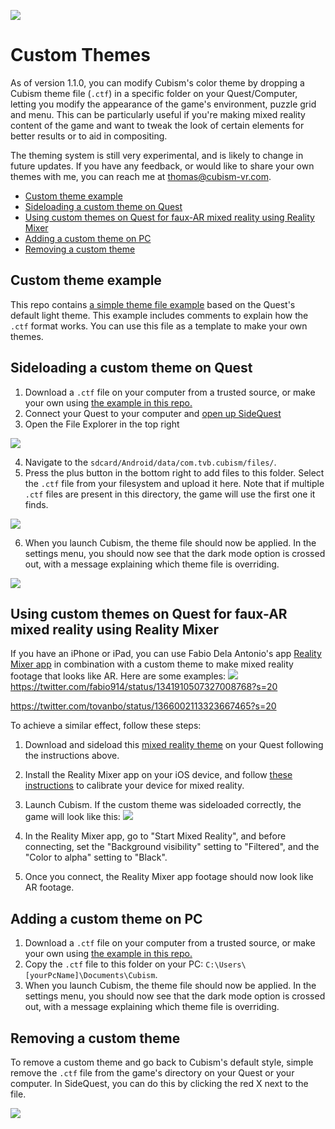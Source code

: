 ![](https://raw.githubusercontent.com/cubismvr/Mods/main/Images/Logo.png)

# Custom Themes

As of version 1.1.0, you can modify Cubism's color theme by dropping a Cubism theme file (`.ctf`) in a specific folder on your Quest/Computer, letting you modify the appearance of the game's environment, puzzle grid and menu.
This can be particularly useful if you're making mixed reality content of the game and want to tweak the look of certain elements for better results or to aid in compositing.

The theming system is still very experimental, and is likely to change in future updates. If you have any feedback, or would like to share your own themes with me, you can reach me at thomas@cubism-vr.com.

- [Custom theme example](#Custom-theme-example)
- [Sideloading a custom theme on Quest](#Sideloading-a-custom-theme-on-Quest)
- [Using custom themes on Quest for faux-AR mixed reality using Reality Mixer](#Using-custom-themes-on-Quest-for-faux-AR-mixed-reality-using-Reality-Mixer)
- [Adding a custom theme on PC](#Adding-a-custom-theme-on-PC)
- [Removing a custom theme](#Removing-a-custom-theme)

## Custom theme example
This repo contains [a simple theme file example](https://github.com/cubismvr/Mods/blob/main/CustomTheme/ExampleLight.ctf) based on the Quest's default light theme. This example includes comments to explain how the `.ctf` format works. You can use this file as a template to make your own themes.

## Sideloading a custom theme on Quest
1. Download a `.ctf` file on your computer from a trusted source, or make your own using [the example in this repo.](https://github.com/cubismvr/Mods/blob/main/CustomTheme/ExampleLight.ctf)
2. Connect your Quest to your computer and [open up SideQuest](https://sidequestvr.com/)
3. Open the File Explorer in the top right

![](https://github.com/cubismvr/mods/blob/main/Images/SideQuest1.png)

4. Navigate to the `sdcard/Android/data/com.tvb.cubism/files/`.
5. Press the plus button in the bottom right to add files to this folder. Select the `.ctf` file from your filesystem and upload it here. Note that if multiple `.ctf` files are present in this directory, the game will use the first one it finds.

![](https://github.com/cubismvr/mods/blob/main/Images/SideQuest3.png)

6. When you launch Cubism, the theme file should now be applied. In the settings menu, you should now see that the dark mode option is crossed out, with a message explaining which theme file is overriding.

![](https://github.com/cubismvr/mods/blob/main/Images/CtfMenu.jpg)


## Using custom themes on Quest for faux-AR mixed reality using Reality Mixer
If you have an iPhone or iPad, you can use Fabio Dela Antonio's app [Reality Mixer app](https://apps.apple.com/us/app/reality-mixer/id1539307552) in combination with a custom theme to make mixed reality footage that looks like AR. Here are some examples:
![](https://raw.githubusercontent.com/cubismvr/Mods/main/Images/MR.png)
https://twitter.com/fabio914/status/1341910507327008768?s=20

https://twitter.com/tovanbo/status/1366002113323667465?s=20

To achieve a similar effect, follow these steps:

1. Download and sideload this [mixed reality theme](https://github.com/cubismvr/Mods/blob/main/CustomTheme/MixedRealityTheme.ctf) on your Quest following the instructions above.
2. Install the Reality Mixer app on your iOS device, and follow [these instructions](https://github.com/fabio914/RealityMixer/blob/main/Instructions.md) to calibrate your device for mixed reality.
3. Launch Cubism. If the custom theme was sideloaded correctly, the game will look like this:
![](https://raw.githubusercontent.com/cubismvr/Mods/main/Images/ARTheme.jpg)

4. In the Reality Mixer app, go to "Start Mixed Reality", and before connecting, set the "Background visibility" setting to "Filtered", and the "Color to alpha" setting to "Black".
5. Once you connect, the Reality Mixer app footage should now look like AR footage.

## Adding a custom theme on PC
1. Download a `.ctf` file on your computer from a trusted source, or make your own using [the example in this repo.](https://github.com/cubismvr/Mods/blob/main/CustomColorTheme/ExampleLight.ctf)
2. Copy the `.ctf` file to this folder on your PC: `C:\Users\[yourPcName]\Documents\Cubism`.
3. When you launch Cubism, the theme file should now be applied. In the settings menu, you should now see that the dark mode option is crossed out, with a message explaining which theme file is overriding.

## Removing a custom theme
To remove a custom theme and go back to Cubism's default style, simple remove the `.ctf` file from the game's directory on your Quest or your computer.
In SideQuest, you can do this by clicking the red X next to the file.

![](https://github.com/cubismvr/mods/blob/main/Images/SideQuest4.png)
